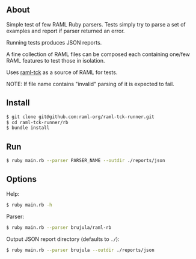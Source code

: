 ## About

Simple test of few RAML Ruby parsers. Tests simply try to parse a set of examples and report if parser returned an error.

Running tests produces JSON reports.

A fine collection of RAML files can be composed each containing one/few RAML features to test those in isolation.

Uses [raml-tck](https://github.com/raml-org/raml-tck/tree/master/tests/raml-1.0) as a source of RAML for tests.

NOTE: If file name contains "invalid" parsing of it is expected to fail.

## Install

```sh
$ git clone git@github.com:raml-org/raml-tck-runner.git
$ cd raml-tck-runner/rb
$ bundle install
```

## Run

```sh
$ ruby main.rb --parser PARSER_NAME --outdir ./reports/json
```

## Options

Help:
```sh
$ ruby main.rb -h
```

Parser:
```sh
$ ruby main.rb --parser brujula/raml-rb
```

Output JSON report directory (defaults to `./`):
```sh
$ ruby main.rb --parser brujula --outdir ./reports/json
```
